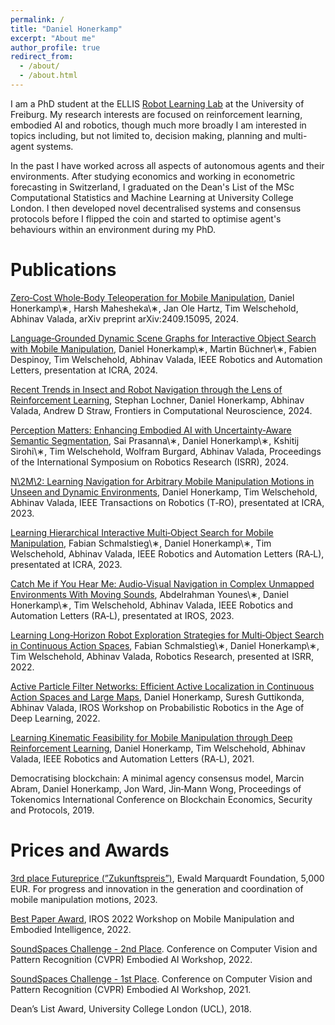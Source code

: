 ```yaml
---
permalink: /
title: "Daniel Honerkamp"
excerpt: "About me"
author_profile: true
redirect_from: 
  - /about/
  - /about.html
---
```


I am a PhD student at the ELLIS [Robot Learning Lab](https://rl.uni-freiburg.de/) at the University of Freiburg. My
research interests are focused on reinforcement learning, embodied AI and robotics, though much more broadly I am
interested in topics including, but not limited to, decision making, planning and multi-agent systems.

In the past I have worked across all aspects of autonomous agents and their environments. After studying economics
and working in econometric forecasting in Switzerland, I graduated on the Dean's List of the MSc Computational Statistics and Machine Learning at University College London. I then
developed novel decentralised systems and consensus protocols before I flipped the coin and started to optimise agent's behaviours within
an environment during my PhD.  

[//]: # (Note that the remainder of this site is still WIP. Until then please refer to my [google scholar]&#40;https://scholar.google.com/citations?user=Ian_c5AAAAAJ&hl=en&#41; and [university profile page]&#40;https://rl.uni-freiburg.de/people/honerkamp&#41; for recent works.)

# Publications

[Zero‑Cost Whole‑Body Teleoperation for Mobile Manipulation](http://moma-teleop.cs.uni-freiburg.de/), Daniel Honerkamp\∗, Harsh Mahesheka\∗, Jan Ole Hartz, Tim Welschehold, Abhinav Valada, arXiv preprint arXiv:2409.15095, 2024.

[Language‑Grounded Dynamic Scene Graphs for Interactive Object Search with Mobile Manipulation](http://moma-llm.cs.uni-freiburg.de/), Daniel Honerkamp\∗, Martin Büchner\∗, Fabien Despinoy, Tim Welschehold, Abhinav Valada, IEEE Robotics and Automation Letters, presentation at ICRA, 2024.

[Recent Trends in Insect and Robot Navigation through the Lens of Reinforcement Learning](https://arxiv.org/abs/2406.01501), Stephan Lochner, Daniel Honerkamp, Abhinav Valada, Andrew D Straw, Frontiers in Computational Neuroscience, 2024.

[Perception Matters: Enhancing Embodied AI with Uncertainty‑Aware Semantic Segmentation](http://semantic-search.cs.uni-freiburg.de/), Sai Prasanna\∗, Daniel Honerkamp\∗, Kshitij Sirohi\∗, Tim Welschehold, Wolfram Burgard, Abhinav Valada, Proceedings of the International Symposium on Robotics Research (ISRR), 2024.

[N\2M\2: Learning Navigation for Arbitrary Mobile Manipulation Motions in Unseen and Dynamic Environments](http://mobile-rl.cs.uni-freiburg.de/), Daniel Honerkamp, Tim Welschehold, Abhinav Valada, IEEE Transactions on Robotics (T‑RO), presentated at ICRA, 2023.

[Learning Hierarchical Interactive Multi‑Object Search for Mobile Manipulation](http://himos.cs.uni-freiburg.de/), Fabian Schmalstieg\∗, Daniel Honerkamp\∗, Tim Welschehold, Abhinav Valada, IEEE Robotics and Automation Letters (RA‑L), presentated at ICRA, 2023.

[Catch Me if You Hear Me: Audio‑Visual Navigation in Complex Unmapped Environments With Moving Sounds](http://dav-nav.cs.uni-freiburg.de/), Abdelrahman Younes\∗, Daniel Honerkamp\∗, Tim Welschehold, Abhinav Valada, IEEE Robotics and Automation Letters (RA‑L), presentated at IROS, 2023.

[Learning Long‑Horizon Robot Exploration Strategies for Multi‑Object Search in Continuous Action Spaces](http://multi-object-search.cs.uni-freiburg.de/), Fabian Schmalstieg\∗, Daniel Honerkamp\∗, Tim Welschehold, Abhinav Valada, Robotics Research, presented at ISRR, 2022.

[Active Particle Filter Networks: Efficient Active Localization in Continuous Action Spaces and Large Maps](http://apfn.cs.uni-freiburg.de/), Daniel Honerkamp, Suresh Guttikonda, Abhinav Valada, IROS Workshop on Probabilistic Robotics in the Age of Deep Learning, 2022.

[Learning Kinematic Feasibility for Mobile Manipulation through Deep Reinforcement Learning](http://kinematic-rl.cs.uni-freiburg.de/), Daniel Honerkamp, Tim Welschehold, Abhinav Valada, IEEE Robotics and Automation Letters (RA‑L), 2021.

Democratising blockchain: A minimal agency consensus model, Marcin Abram, Daniel Honerkamp, Jon Ward, Jin‑Mann Wong,
Proceedings of Tokenomics International Conference on Blockchain Economics, Security and Protocols, 2019.

# Prices and Awards

[3rd place Futureprice (”Zukunftspreis”)](https://www.stiftung-ewaldmarquardt.de/de/der_zukunftspreis/preisverleihung_2023), Ewald Marquardt Foundation, 5,000 EUR. For progress and innovation in the generation and coordination of mobile manipulation motions, 2023.

[Best Paper Award](https://mobile-manipulation.net/events/moma2022/), IROS 2022 Workshop on Mobile Manipulation and Embodied Intelligence, 2022.

[SoundSpaces Challenge - 2nd Place](https://soundspaces.org/challenge). Conference on Computer Vision and Pattern Recognition (CVPR) Embodied AI Workshop, 2022.

[SoundSpaces Challenge - 1st Place](https://soundspaces.org/challenge). Conference on Computer Vision and Pattern Recognition (CVPR) Embodied AI Workshop, 2021.

Dean’s List Award, University College London (UCL), 2018. 

[//]: # (A data-driven personal website)

[//]: # (======)

[//]: # (Like many other Jekyll-based GitHub Pages templates, academicpages makes you separate the website's content from its form. The content & metadata of your website are in structured markdown files, while various other files constitute the theme, specifying how to transform that content & metadata into HTML pages. You keep these various markdown &#40;.md&#41;, YAML &#40;.yml&#41;, HTML, and CSS files in a public GitHub repository. Each time you commit and push an update to the repository, the [GitHub pages]&#40;https://pages.github.com/&#41; service creates static HTML pages based on these files, which are hosted on GitHub's servers free of charge.)
